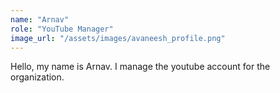 ```yaml
---
name: "Arnav"
role: "YouTube Manager"
image_url: "/assets/images/avaneesh_profile.png"
---
```

Hello, my name is Arnav. I manage the youtube account for the organization.
